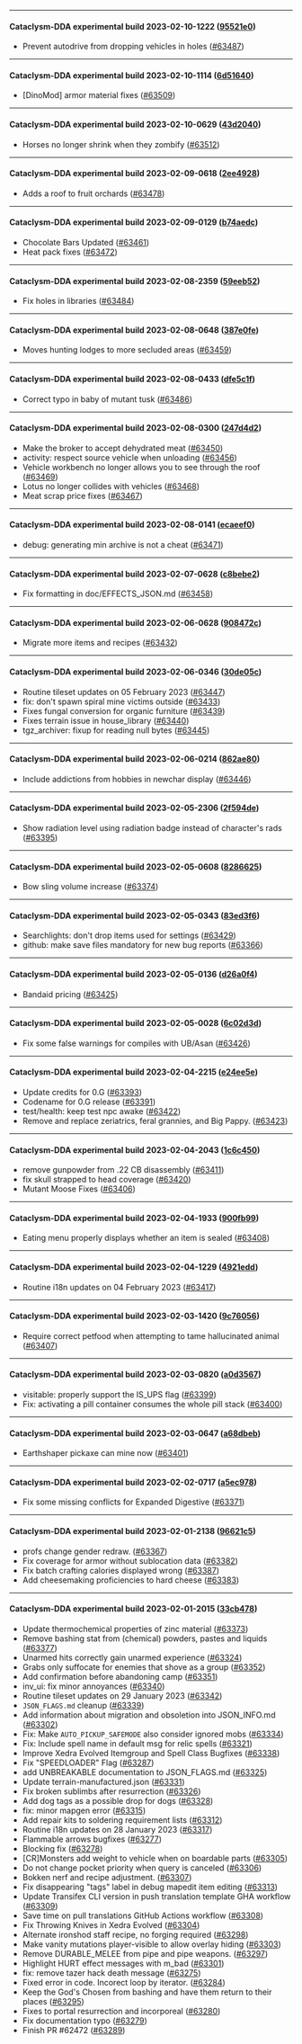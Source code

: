 
---

#### Cataclysm-DDA experimental build 2023-02-10-1222 ([95521e0](https://github.com/CleverRaven/Cataclysm-DDA/releases/tag/cdda-experimental-2023-02-10-1222))

* Prevent autodrive from dropping vehicles in holes ([#63487](https://github.com/CleverRaven/Cataclysm-DDA/pull/63487))

---

#### Cataclysm-DDA experimental build 2023-02-10-1114 ([6d51640](https://github.com/CleverRaven/Cataclysm-DDA/releases/tag/cdda-experimental-2023-02-10-1114))

* [DinoMod] armor material fixes ([#63509](https://github.com/CleverRaven/Cataclysm-DDA/pull/63509))

---

#### Cataclysm-DDA experimental build 2023-02-10-0629 ([43d2040](https://github.com/CleverRaven/Cataclysm-DDA/releases/tag/cdda-experimental-2023-02-10-0629))

* Horses no longer shrink when they zombify ([#63512](https://github.com/CleverRaven/Cataclysm-DDA/pull/63512))

---

#### Cataclysm-DDA experimental build 2023-02-09-0618 ([2ee4928](https://github.com/CleverRaven/Cataclysm-DDA/releases/tag/cdda-experimental-2023-02-09-0618))

* Adds a roof to fruit orchards ([#63478](https://github.com/CleverRaven/Cataclysm-DDA/pull/63478))

---

#### Cataclysm-DDA experimental build 2023-02-09-0129 ([b74aedc](https://github.com/CleverRaven/Cataclysm-DDA/releases/tag/cdda-experimental-2023-02-09-0129))

* Chocolate Bars Updated ([#63461](https://github.com/CleverRaven/Cataclysm-DDA/pull/63461))
* Heat pack fixes ([#63472](https://github.com/CleverRaven/Cataclysm-DDA/pull/63472))

---

#### Cataclysm-DDA experimental build 2023-02-08-2359 ([59eeb52](https://github.com/CleverRaven/Cataclysm-DDA/releases/tag/cdda-experimental-2023-02-08-2359))

* Fix holes in libraries ([#63484](https://github.com/CleverRaven/Cataclysm-DDA/pull/63484))

---

#### Cataclysm-DDA experimental build 2023-02-08-0648 ([387e0fe](https://github.com/CleverRaven/Cataclysm-DDA/releases/tag/cdda-experimental-2023-02-08-0648))

* Moves hunting lodges to more secluded areas ([#63459](https://github.com/CleverRaven/Cataclysm-DDA/pull/63459))

---

#### Cataclysm-DDA experimental build 2023-02-08-0433 ([dfe5c1f](https://github.com/CleverRaven/Cataclysm-DDA/releases/tag/cdda-experimental-2023-02-08-0433))

* Correct typo in baby of mutant tusk ([#63486](https://github.com/CleverRaven/Cataclysm-DDA/pull/63486))

---

#### Cataclysm-DDA experimental build 2023-02-08-0300 ([247d4d2](https://github.com/CleverRaven/Cataclysm-DDA/releases/tag/cdda-experimental-2023-02-08-0300))

* Make the broker to accept dehydrated meat ([#63450](https://github.com/CleverRaven/Cataclysm-DDA/pull/63450))
* activity: respect source vehicle when unloading ([#63456](https://github.com/CleverRaven/Cataclysm-DDA/pull/63456))
* Vehicle workbench no longer allows you to see through the roof ([#63469](https://github.com/CleverRaven/Cataclysm-DDA/pull/63469))
* Lotus no longer collides with vehicles ([#63468](https://github.com/CleverRaven/Cataclysm-DDA/pull/63468))
* Meat scrap price fixes ([#63467](https://github.com/CleverRaven/Cataclysm-DDA/pull/63467))

---

#### Cataclysm-DDA experimental build 2023-02-08-0141 ([ecaeef0](https://github.com/CleverRaven/Cataclysm-DDA/releases/tag/cdda-experimental-2023-02-08-0141))

* debug: generating min archive is not a cheat ([#63471](https://github.com/CleverRaven/Cataclysm-DDA/pull/63471))

---

#### Cataclysm-DDA experimental build 2023-02-07-0628 ([c8bebe2](https://github.com/CleverRaven/Cataclysm-DDA/releases/tag/cdda-experimental-2023-02-07-0628))

* Fix formatting in doc/EFFECTS_JSON.md ([#63458](https://github.com/CleverRaven/Cataclysm-DDA/pull/63458))

---

#### Cataclysm-DDA experimental build 2023-02-06-0628 ([908472c](https://github.com/CleverRaven/Cataclysm-DDA/releases/tag/cdda-experimental-2023-02-06-0628))

* Migrate more items and recipes ([#63432](https://github.com/CleverRaven/Cataclysm-DDA/pull/63432))

---

#### Cataclysm-DDA experimental build 2023-02-06-0346 ([30de05c](https://github.com/CleverRaven/Cataclysm-DDA/releases/tag/cdda-experimental-2023-02-06-0346))

* Routine tileset updates on 05 February 2023 ([#63447](https://github.com/CleverRaven/Cataclysm-DDA/pull/63447))
* fix: don't spawn spiral mine victims outside ([#63433](https://github.com/CleverRaven/Cataclysm-DDA/pull/63433))
* Fixes fungal conversion for organic furniture ([#63439](https://github.com/CleverRaven/Cataclysm-DDA/pull/63439))
* Fixes terrain issue in house_library ([#63440](https://github.com/CleverRaven/Cataclysm-DDA/pull/63440))
* tgz_archiver: fixup for reading null bytes ([#63445](https://github.com/CleverRaven/Cataclysm-DDA/pull/63445))

---

#### Cataclysm-DDA experimental build 2023-02-06-0214 ([862ae80](https://github.com/CleverRaven/Cataclysm-DDA/releases/tag/cdda-experimental-2023-02-06-0214))

* Include addictions from hobbies in newchar display ([#63446](https://github.com/CleverRaven/Cataclysm-DDA/pull/63446))

---

#### Cataclysm-DDA experimental build 2023-02-05-2306 ([2f594de](https://github.com/CleverRaven/Cataclysm-DDA/releases/tag/cdda-experimental-2023-02-05-2306))

* Show radiation level using radiation badge instead of character's rads ([#63395](https://github.com/CleverRaven/Cataclysm-DDA/pull/63395))

---

#### Cataclysm-DDA experimental build 2023-02-05-0608 ([8286625](https://github.com/CleverRaven/Cataclysm-DDA/releases/tag/cdda-experimental-2023-02-05-0608))

* Bow sling volume increase ([#63374](https://github.com/CleverRaven/Cataclysm-DDA/pull/63374))

---

#### Cataclysm-DDA experimental build 2023-02-05-0343 ([83ed3f6](https://github.com/CleverRaven/Cataclysm-DDA/releases/tag/cdda-experimental-2023-02-05-0343))

* Searchlights: don't drop items used for settings ([#63429](https://github.com/CleverRaven/Cataclysm-DDA/pull/63429))
* github: make save files mandatory for new bug reports ([#63366](https://github.com/CleverRaven/Cataclysm-DDA/pull/63366))

---

#### Cataclysm-DDA experimental build 2023-02-05-0136 ([d26a0f4](https://github.com/CleverRaven/Cataclysm-DDA/releases/tag/cdda-experimental-2023-02-05-0136))

* Bandaid pricing ([#63425](https://github.com/CleverRaven/Cataclysm-DDA/pull/63425))

---

#### Cataclysm-DDA experimental build 2023-02-05-0028 ([6c02d3d](https://github.com/CleverRaven/Cataclysm-DDA/releases/tag/cdda-experimental-2023-02-05-0028))

* Fix some false warnings for compiles with UB/Asan ([#63426](https://github.com/CleverRaven/Cataclysm-DDA/pull/63426))

---

#### Cataclysm-DDA experimental build 2023-02-04-2215 ([e24ee5e](https://github.com/CleverRaven/Cataclysm-DDA/releases/tag/cdda-experimental-2023-02-04-2215))

* Update credits for 0.G ([#63393](https://github.com/CleverRaven/Cataclysm-DDA/pull/63393))
* Codename for 0.G release ([#63391](https://github.com/CleverRaven/Cataclysm-DDA/pull/63391))
* test/health: keep test npc awake ([#63422](https://github.com/CleverRaven/Cataclysm-DDA/pull/63422))
* Remove and replace zeriatrics, feral grannies, and Big Pappy. ([#63423](https://github.com/CleverRaven/Cataclysm-DDA/pull/63423))

---

#### Cataclysm-DDA experimental build 2023-02-04-2043 ([1c6c450](https://github.com/CleverRaven/Cataclysm-DDA/releases/tag/cdda-experimental-2023-02-04-2043))

* remove gunpowder from .22 CB disassembly ([#63411](https://github.com/CleverRaven/Cataclysm-DDA/pull/63411))
* fix skull strapped to head coverage ([#63420](https://github.com/CleverRaven/Cataclysm-DDA/pull/63420))
* Mutant Moose Fixes ([#63406](https://github.com/CleverRaven/Cataclysm-DDA/pull/63406))

---

#### Cataclysm-DDA experimental build 2023-02-04-1933 ([900fb99](https://github.com/CleverRaven/Cataclysm-DDA/releases/tag/cdda-experimental-2023-02-04-1933))

* Eating menu properly displays whether an item is sealed ([#63408](https://github.com/CleverRaven/Cataclysm-DDA/pull/63408))

---

#### Cataclysm-DDA experimental build 2023-02-04-1229 ([4921edd](https://github.com/CleverRaven/Cataclysm-DDA/releases/tag/cdda-experimental-2023-02-04-1229))

* Routine i18n updates on 04 February 2023 ([#63417](https://github.com/CleverRaven/Cataclysm-DDA/pull/63417))

---

#### Cataclysm-DDA experimental build 2023-02-03-1420 ([9c76056](https://github.com/CleverRaven/Cataclysm-DDA/releases/tag/cdda-experimental-2023-02-03-1420))

* Require correct petfood when attempting to tame hallucinated animal ([#63407](https://github.com/CleverRaven/Cataclysm-DDA/pull/63407))

---

#### Cataclysm-DDA experimental build 2023-02-03-0820 ([a0d3567](https://github.com/CleverRaven/Cataclysm-DDA/releases/tag/cdda-experimental-2023-02-03-0820))

* visitable: properly support the IS_UPS flag ([#63399](https://github.com/CleverRaven/Cataclysm-DDA/pull/63399))
* Fix: activating a pill container consumes the whole pill stack ([#63400](https://github.com/CleverRaven/Cataclysm-DDA/pull/63400))

---

#### Cataclysm-DDA experimental build 2023-02-03-0647 ([a68dbeb](https://github.com/CleverRaven/Cataclysm-DDA/releases/tag/cdda-experimental-2023-02-03-0647))

* Earthshaper pickaxe can mine now ([#63401](https://github.com/CleverRaven/Cataclysm-DDA/pull/63401))

---

#### Cataclysm-DDA experimental build 2023-02-02-0717 ([a5ec978](https://github.com/CleverRaven/Cataclysm-DDA/releases/tag/cdda-experimental-2023-02-02-0717))

* Fix some missing conflicts for Expanded Digestive ([#63371](https://github.com/CleverRaven/Cataclysm-DDA/pull/63371))

---

#### Cataclysm-DDA experimental build 2023-02-01-2138 ([96621c5](https://github.com/CleverRaven/Cataclysm-DDA/releases/tag/cdda-experimental-2023-02-01-2138))

* profs change gender redraw. ([#63367](https://github.com/CleverRaven/Cataclysm-DDA/pull/63367))
* Fix coverage for armor without sublocation data ([#63382](https://github.com/CleverRaven/Cataclysm-DDA/pull/63382))
* Fix batch crafting calories displayed wrong ([#63387](https://github.com/CleverRaven/Cataclysm-DDA/pull/63387))
* Add cheesemaking proficiencies to hard cheese ([#63383](https://github.com/CleverRaven/Cataclysm-DDA/pull/63383))

---

#### Cataclysm-DDA experimental build 2023-02-01-2015 ([33cb478](https://github.com/CleverRaven/Cataclysm-DDA/releases/tag/cdda-experimental-2023-02-01-2015))

* Update thermochemical properties of zinc material ([#63373](https://github.com/CleverRaven/Cataclysm-DDA/pull/63373))
* Remove bashing stat from (chemical) powders, pastes and liquids ([#63377](https://github.com/CleverRaven/Cataclysm-DDA/pull/63377))
* Unarmed hits correctly gain unarmed experience ([#63324](https://github.com/CleverRaven/Cataclysm-DDA/pull/63324))
* Grabs only suffocate for enemies that shove as a group ([#63352](https://github.com/CleverRaven/Cataclysm-DDA/pull/63352))
* Add confirmation before abandoning camp ([#63351](https://github.com/CleverRaven/Cataclysm-DDA/pull/63351))
* inv_ui: fix minor annoyances ([#63340](https://github.com/CleverRaven/Cataclysm-DDA/pull/63340))
* Routine tileset updates on 29 January 2023 ([#63342](https://github.com/CleverRaven/Cataclysm-DDA/pull/63342))
* `JSON_FLAGS.md` cleanup ([#63339](https://github.com/CleverRaven/Cataclysm-DDA/pull/63339))
* Add information about migration and obsoletion into JSON_INFO.md ([#63302](https://github.com/CleverRaven/Cataclysm-DDA/pull/63302))
* Fix: Make `AUTO_PICKUP_SAFEMODE` also consider ignored mobs ([#63334](https://github.com/CleverRaven/Cataclysm-DDA/pull/63334))
* Fix: Include spell name in default msg for relic spells ([#63321](https://github.com/CleverRaven/Cataclysm-DDA/pull/63321))
* Improve Xedra Evolved Itemgroup and Spell Class Bugfixes ([#63338](https://github.com/CleverRaven/Cataclysm-DDA/pull/63338))
* Fix "SPEEDLOADER" Flag ([#63287](https://github.com/CleverRaven/Cataclysm-DDA/pull/63287))
* add UNBREAKABLE documentation to JSON_FLAGS.md ([#63325](https://github.com/CleverRaven/Cataclysm-DDA/pull/63325))
* Update terrain-manufactured.json ([#63331](https://github.com/CleverRaven/Cataclysm-DDA/pull/63331))
* Fix broken sublimbs after resurrection ([#63326](https://github.com/CleverRaven/Cataclysm-DDA/pull/63326))
* Add dog tags as a possible drop for dogs ([#63328](https://github.com/CleverRaven/Cataclysm-DDA/pull/63328))
* fix: minor mapgen error ([#63315](https://github.com/CleverRaven/Cataclysm-DDA/pull/63315))
* Add repair kits to soldering requirement lists ([#63312](https://github.com/CleverRaven/Cataclysm-DDA/pull/63312))
* Routine i18n updates on 28 January 2023 ([#63317](https://github.com/CleverRaven/Cataclysm-DDA/pull/63317))
* Flammable arrows bugfixes ([#63277](https://github.com/CleverRaven/Cataclysm-DDA/pull/63277))
* Blocking fix ([#63278](https://github.com/CleverRaven/Cataclysm-DDA/pull/63278))
* [CR]Monsters add weight to vehicle when on boardable parts ([#63305](https://github.com/CleverRaven/Cataclysm-DDA/pull/63305))
* Do not change pocket priority when query is canceled ([#63306](https://github.com/CleverRaven/Cataclysm-DDA/pull/63306))
* Bokken nerf and recipe adjustment. ([#63307](https://github.com/CleverRaven/Cataclysm-DDA/pull/63307))
* Fix disappearing "tags" label in debug mapedit item editing ([#63313](https://github.com/CleverRaven/Cataclysm-DDA/pull/63313))
* Update Transifex CLI version in push translation template GHA workflow ([#63309](https://github.com/CleverRaven/Cataclysm-DDA/pull/63309))
* Save time on pull translations GitHub Actions workflow ([#63308](https://github.com/CleverRaven/Cataclysm-DDA/pull/63308))
* Fix Throwing Knives in Xedra Evolved ([#63304](https://github.com/CleverRaven/Cataclysm-DDA/pull/63304))
* Alternate ironshod staff recipe, no forging required ([#63298](https://github.com/CleverRaven/Cataclysm-DDA/pull/63298))
* Make vanity mutations player-visible to allow overlay hiding ([#63303](https://github.com/CleverRaven/Cataclysm-DDA/pull/63303))
* Remove DURABLE_MELEE from pipe and pipe weapons. ([#63297](https://github.com/CleverRaven/Cataclysm-DDA/pull/63297))
* Highlight HURT effect messages with m_bad ([#63301](https://github.com/CleverRaven/Cataclysm-DDA/pull/63301))
* fix: remove tazer hack death message ([#63275](https://github.com/CleverRaven/Cataclysm-DDA/pull/63275))
* Fixed error in code. Incorect loop by iterator. ([#63284](https://github.com/CleverRaven/Cataclysm-DDA/pull/63284))
* Keep the God's Chosen from bashing and have them return to their places ([#63295](https://github.com/CleverRaven/Cataclysm-DDA/pull/63295))
* Fixes to portal resurrection and incorporeal ([#63280](https://github.com/CleverRaven/Cataclysm-DDA/pull/63280))
* Fix documentation typo ([#63279](https://github.com/CleverRaven/Cataclysm-DDA/pull/63279))
* Finish PR #62472 ([#63289](https://github.com/CleverRaven/Cataclysm-DDA/pull/63289))
